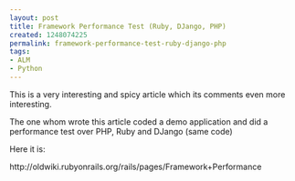 ```yaml
---
layout: post
title: Framework Performance Test (Ruby, DJango, PHP)
created: 1248074225
permalink: framework-performance-test-ruby-django-php
tags:
- ALM
- Python
---
```

<p>This is a very interesting and spicy article which its comments even more interesting.</p>
<p>The one whom wrote this article coded a demo application and did a performance test over PHP, Ruby and DJango (same code)</p>
<p>Here it is:</p>
<p>http://oldwiki.rubyonrails.org/rails/pages/Framework+Performance</p>
